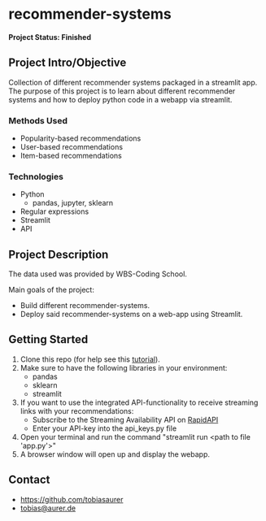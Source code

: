 # recommender-systems 

#### Project Status: Finished

## Project Intro/Objective
Collection of different recommender systems packaged in a streamlit app.   
The purpose of this project is to learn about different recommender systems and how to deploy python code in a webapp via streamlit. 

### Methods Used
* Popularity-based recommendations
* User-based recommendations
* Item-based recommendations

### Technologies
* Python
  * pandas, jupyter, sklearn
* Regular expressions
* Streamlit
* API

## Project Description
The data used was provided by WBS-Coding School.  
  
Main goals of the project:  
* Build different recommender-systems. 
* Deploy said recommender-systems on a web-app using Streamlit.

## Getting Started

1. Clone this repo (for help see this [tutorial](https://help.github.com/articles/cloning-a-repository/)).
2. Make sure to have the following libraries in your environment:
    - pandas
    - sklearn
    - streamlit
3. If you want to use the integrated API-functionality to receive streaming links with your recommendations:  
    - Subscribe to the Streaming Availability API on [RapidAPI](https://rapidapi.com/movie-of-the-night-movie-of-the-night-default/api/streaming-availability/pricing)
    - Enter your API-key into the api_keys.py file
4. Open your terminal and run the command "streamlit run <path to file 'app.py'>" 
5. A browser window will open up and display the webapp.

## Contact
* https://github.com/tobiasaurer
* tobias@aurer.de
